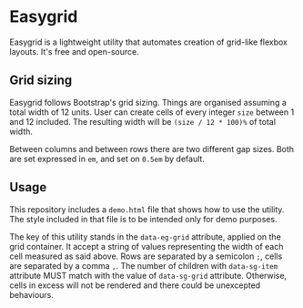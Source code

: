 # Easygrid

Easygrid is a lightweight utility that automates creation of grid-like flexbox layouts. It's free and open-source.

## Grid sizing

Easygrid follows Bootstrap's grid sizing. Things are organised assuming a total width of 12 units. User can create cells 
of every integer `size` between 1 and 12 included. The resulting width will be `(size / 12 * 100)%` of total width.

Between columns and between rows there are two different gap sizes. Both are set expressed in `em`, and set on `0.5em` by default.

## Usage

This repository includes a `demo.html` file that shows how to use the utility. The style included in that file is to be intended only for demo purposes.

The key of this utility stands in the `data-eg-grid` attribute, applied on the grid container. It accept a string of values representing the width of each cell measured as said above. Rows are separated by a semicolon `;`, cells are separated by a comma `,`. The number of children with `data-sg-item` attribute MUST match with the value of `data-sg-grid` attribute. Otherwise, cells in excess will not be rendered and there could be unexcepted behaviours.
